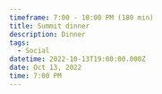 ```yaml
---
timeframe: 7:00 - 10:00 PM (180 min)
title: Summit dinner
description: Dinner
tags:
  - Social
datetime: 2022-10-13T19:00:00.000Z
date: Oct 13, 2022
time: 7:00 PM
---
```

